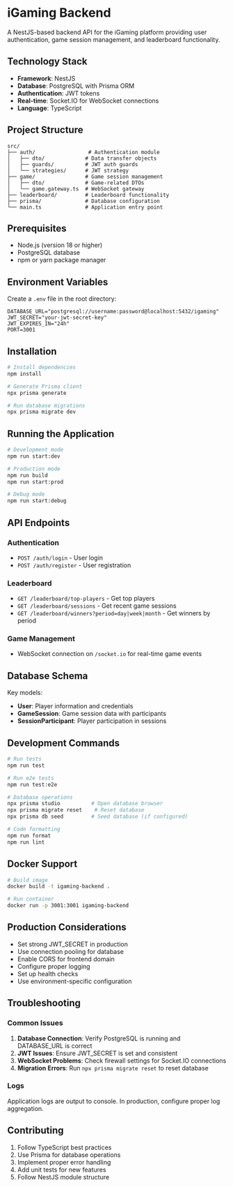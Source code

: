 # iGaming Backend

A NestJS-based backend API for the iGaming platform providing user authentication, game session management, and leaderboard functionality.

## Technology Stack

- **Framework**: NestJS
- **Database**: PostgreSQL with Prisma ORM
- **Authentication**: JWT tokens
- **Real-time**: Socket.IO for WebSocket connections
- **Language**: TypeScript

## Project Structure

```
src/
├── auth/                 # Authentication module
│   ├── dto/             # Data transfer objects
│   ├── guards/          # JWT auth guards
│   └── strategies/      # JWT strategy
├── game/                # Game session management
│   ├── dto/             # Game-related DTOs
│   └── game.gateway.ts  # WebSocket gateway
├── leaderboard/         # Leaderboard functionality
├── prisma/              # Database configuration
└── main.ts              # Application entry point
```

## Prerequisites

- Node.js (version 18 or higher)
- PostgreSQL database
- npm or yarn package manager

## Environment Variables

Create a `.env` file in the root directory:

```
DATABASE_URL="postgresql://username:password@localhost:5432/igaming"
JWT_SECRET="your-jwt-secret-key"
JWT_EXPIRES_IN="24h"
PORT=3001
```

## Installation

```bash
# Install dependencies
npm install

# Generate Prisma client
npx prisma generate

# Run database migrations
npx prisma migrate dev
```

## Running the Application

```bash
# Development mode
npm run start:dev

# Production mode
npm run build
npm run start:prod

# Debug mode
npm run start:debug
```

## API Endpoints

### Authentication
- `POST /auth/login` - User login
- `POST /auth/register` - User registration

### Leaderboard
- `GET /leaderboard/top-players` - Get top players
- `GET /leaderboard/sessions` - Get recent game sessions
- `GET /leaderboard/winners?period=day|week|month` - Get winners by period

### Game Management
- WebSocket connection on `/socket.io` for real-time game events

## Database Schema

Key models:
- **User**: Player information and credentials
- **GameSession**: Game session data with participants
- **SessionParticipant**: Player participation in sessions

## Development Commands

```bash
# Run tests
npm run test

# Run e2e tests
npm run test:e2e

# Database operations
npx prisma studio          # Open database browser
npx prisma migrate reset    # Reset database
npx prisma db seed         # Seed database (if configured)

# Code formatting
npm run format
npm run lint
```

## Docker Support

```bash
# Build image
docker build -t igaming-backend .

# Run container
docker run -p 3001:3001 igaming-backend
```

## Production Considerations

- Set strong JWT_SECRET in production
- Use connection pooling for database
- Enable CORS for frontend domain
- Configure proper logging
- Set up health checks
- Use environment-specific configuration

## Troubleshooting

### Common Issues

1. **Database Connection**: Verify PostgreSQL is running and DATABASE_URL is correct
2. **JWT Issues**: Ensure JWT_SECRET is set and consistent
3. **WebSocket Problems**: Check firewall settings for Socket.IO connections
4. **Migration Errors**: Run `npx prisma migrate reset` to reset database

### Logs

Application logs are output to console. In production, configure proper log aggregation.

## Contributing

1. Follow TypeScript best practices
2. Use Prisma for database operations
3. Implement proper error handling
4. Add unit tests for new features
5. Follow NestJS module structure